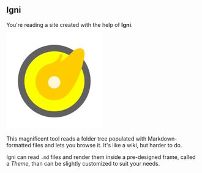 ## Igni

You're reading a site created with the help of **Igni**.

![Cool logo, huh?](site/files/igni_250.png)

This magnificent tool reads a folder tree populated
with Markdown-formatted files and lets you browse it. It's
like a wiki, but harder to do.

Igni can read `.md` files and render them inside a pre-designed
frame, called a *Theme*, than can be slightly customized
to suit your needs.
